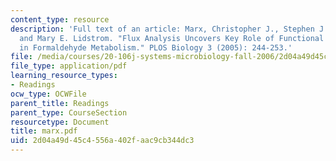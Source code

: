 ```yaml
---
content_type: resource
description: 'Full text of an article: Marx, Christopher J., Stephen J. Van Dien,
  and Mary E. Lidstrom. "Flux Analysis Uncovers Key Role of Functional Redundancy
  in Formaldehyde Metabolism." PLOS Biology 3 (2005): 244-253.'
file: /media/courses/20-106j-systems-microbiology-fall-2006/2d04a49d45c4556a402faac9cb344dc3_marx.pdf
file_type: application/pdf
learning_resource_types:
- Readings
ocw_type: OCWFile
parent_title: Readings
parent_type: CourseSection
resourcetype: Document
title: marx.pdf
uid: 2d04a49d-45c4-556a-402f-aac9cb344dc3
---
```

